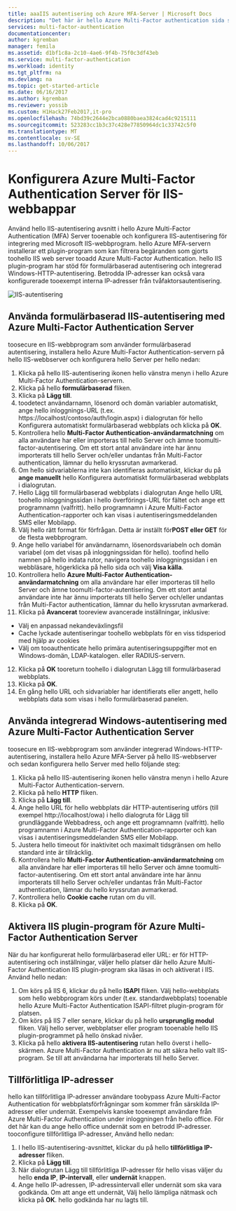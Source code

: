 ```yaml
---
title: aaaIIS autentisering och Azure MFA-Server | Microsoft Docs
description: "Det här är hello Azure Multi-Factor authentication sida som hjälper distribuerar IIS-autentisering och Azure Multi-Factor Authentication-servern."
services: multi-factor-authentication
documentationcenter: 
author: kgremban
manager: femila
ms.assetid: d1bf1c8a-2c10-4ae6-9f4b-75f0c3df43eb
ms.service: multi-factor-authentication
ms.workload: identity
ms.tgt_pltfrm: na
ms.devlang: na
ms.topic: get-started-article
ms.date: 06/16/2017
ms.author: kgremban
ms.reviewer: yossib
ms.custom: H1Hack27Feb2017,it-pro
ms.openlocfilehash: 74bd39c2644e2bca0880baea3824cad4c9215111
ms.sourcegitcommit: 523283cc1b3c37c428e77850964dc1c33742c5f0
ms.translationtype: MT
ms.contentlocale: sv-SE
ms.lasthandoff: 10/06/2017
---
```

# <a name="configure-azure-multi-factor-authentication-server-for-iis-web-apps"></a>Konfigurera Azure Multi-Factor Authentication Server för IIS-webbappar

Använd hello IIS-autentisering avsnitt i hello Azure Multi-Factor Authentication (MFA) Server tooenable och konfigurera IIS-autentisering för integrering med Microsoft IIS-webbprogram. hello Azure MFA-servern installerar ett plugin-program som kan filtrera begäranden som gjorts toohello IIS web server tooadd Azure Multi-Factor Authentication. hello IIS plugin-program har stöd för formulärbaserad autentisering och integrerad Windows-HTTP-autentisering. Betrodda IP-adresser kan också vara konfigurerade tooexempt interna IP-adresser från tvåfaktorsautentisering.

![IIS-autentisering](./media/multi-factor-authentication-get-started-server-iis/iis.png)

## <a name="using-form-based-iis-authentication-with-azure-multi-factor-authentication-server"></a>Använda formulärbaserad IIS-autentisering med Azure Multi-Factor Authentication Server
toosecure en IIS-webbprogram som använder formulärbaserad autentisering, installera hello Azure Multi-Factor Authentication-servern på hello IIS-webbserver och konfigurera hello Server per hello nedan:

1. Klicka på hello IIS-autentisering ikonen hello vänstra menyn i hello Azure Multi-Factor Authentication-servern.
2. Klicka på hello **formulärbaserad** fliken.
3. Klicka på **Lägg till**.
4. toodetect användarnamn, lösenord och domän variabler automatiskt, ange hello inloggnings-URL (t.ex. https://localhost/contoso/auth/login.aspx) i dialogrutan för hello Konfigurera automatiskt formulärbaserad webbplats och klicka på **OK**.
5. Kontrollera hello **Multi-Factor Authentication-användarmatchning** om alla användare har eller importeras till hello Server och ämne toomulti-factor-autentisering. Om ett stort antal användare inte har ännu importerats till hello Server och/eller undantas från Multi-Factor authentication, lämnar du hello kryssrutan avmarkerad.
6. Om hello sidvariablerna inte kan identifieras automatiskt, klickar du på **ange manuellt** hello Konfigurera automatiskt formulärbaserad webbplats i dialogrutan.
7. Hello Lägg till formulärbaserad webbplats i dialogrutan Ange hello URL toohello inloggningssidan i hello överförings-URL för fältet och ange ett programnamn (valfritt). hello programnamn i Azure Multi-Factor Authentication-rapporter och kan visas i autentiseringsmeddelanden SMS eller Mobilapp.
8. Välj hello rätt format för förfrågan. Detta är inställt för**POST eller GET** för de flesta webbprogram.
9. Ange hello variabel för användarnamn, lösenordsvariabeln och domän variabel (om det visas på inloggningssidan för hello). toofind hello namnen på hello indata rutor, navigera toohello inloggningssidan i en webbläsare, högerklicka på hello sida och välj **Visa källa**.
10. Kontrollera hello **Azure Multi-Factor Authentication-användarmatchning** om alla användare har eller importeras till hello Server och ämne toomulti-factor-autentisering. Om ett stort antal användare inte har ännu importerats till hello Server och/eller undantas från Multi-Factor authentication, lämnar du hello kryssrutan avmarkerad.
11. Klicka på **Avancerat** tooreview avancerade inställningar, inklusive:

  - Välj en anpassad nekandeväxlingsfil
  - Cache lyckade autentiseringar toohello webbplats för en viss tidsperiod med hjälp av cookies
  - Välj om tooauthenticate hello primära autentiseringsuppgifter mot en Windows-domän, LDAP-katalogen. eller RADIUS-servern.

12. Klicka på **OK** tooreturn toohello i dialogrutan Lägg till formulärbaserad webbplats.
13. Klicka på **OK**.
14. En gång hello URL och sidvariabler har identifierats eller angett, hello webbplats data som visas i hello formulärbaserad panelen.

## <a name="using-integrated-windows-authentication-with-azure-multi-factor-authentication-server"></a>Använda integrerad Windows-autentisering med Azure Multi-Factor Authentication Server
toosecure en IIS-webbprogram som använder integrerad Windows-HTTP-autentisering, installera hello Azure MFA-Server på hello IIS-webbserver och sedan konfigurera hello Server med hello följande steg:

1. Klicka på hello IIS-autentisering ikonen hello vänstra menyn i hello Azure Multi-Factor Authentication-servern.
2. Klicka på hello **HTTP** fliken.
3. Klicka på **Lägg till**.
4. Ange hello URL för hello webbplats där HTTP-autentisering utförs (till exempel http://localhost/owa) i hello dialogruta för Lägg till grundläggande Webbadress, och ange ett programnamn (valfritt). hello programnamn i Azure Multi-Factor Authentication-rapporter och kan visas i autentiseringsmeddelanden SMS eller Mobilapp.
5. Justera hello timeout för inaktivitet och maximalt tidsgränsen om hello standard inte är tillräcklig.
6. Kontrollera hello **Multi-Factor Authentication-användarmatchning** om alla användare har eller importeras till hello Server och ämne toomulti-factor-autentisering. Om ett stort antal användare inte har ännu importerats till hello Server och/eller undantas från Multi-Factor authentication, lämnar du hello kryssrutan avmarkerad.
7. Kontrollera hello **Cookie cache** rutan om du vill.
8. Klicka på **OK**.

## <a name="enable-iis-plug-ins-for-azure-multi-factor-authentication-server"></a>Aktivera IIS plugin-program för Azure Multi-Factor Authentication Server
När du har konfigurerat hello formulärbaserad eller URL: er för HTTP-autentisering och inställningar, väljer hello platser där hello Azure Multi-Factor Authentication IIS plugin-program ska läsas in och aktiverat i IIS. Använd hello nedan:

1. Om körs på IIS 6, klickar du på hello **ISAPI** fliken. Välj hello-webbplats som hello webbprogram körs under (t.ex. standardwebbplats) tooenable hello Azure Multi-Factor Authentication ISAPI-filtret plugin-program för platsen.
2. Om körs på IIS 7 eller senare, klickar du på hello **ursprunglig modul** fliken. Välj hello server, webbplatser eller program tooenable hello IIS plugin-programmet på hello önskad nivåer.
3. Klicka på hello **aktivera IIS-autentisering** rutan hello överst i hello-skärmen. Azure Multi-Factor Authentication är nu att säkra hello valt IIS-program. Se till att användarna har importerats till hello Server.

## <a name="trusted-ips"></a>Tillförlitliga IP-adresser
hello kan tillförlitliga IP-adresser användare toobypass Azure Multi-Factor Authentication för webbplatsförfrågningar som kommer från särskilda IP-adresser eller undernät. Exempelvis kanske tooexempt användare från Azure Multi-Factor Authentication under inloggningen från hello office. För det här kan du ange hello office undernät som en betrodd IP-adresser. tooconfigure tillförlitliga IP-adresser, Använd hello nedan:

1. I hello IIS-autentisering-avsnittet, klickar du på hello **tillförlitliga IP-adresser** fliken.
2. Klicka på **Lägg till**.
3. När dialogrutan Lägg till tillförlitliga IP-adresser för hello visas väljer du hello **enda IP**, **IP-intervall**, eller **undernät** knappen.
4. Ange hello IP-adressen, IP-adressintervall eller undernät som ska vara godkända. Om att ange ett undernät, Välj hello lämpliga nätmask och klicka på **OK**. hello godkända har nu lagts till.
